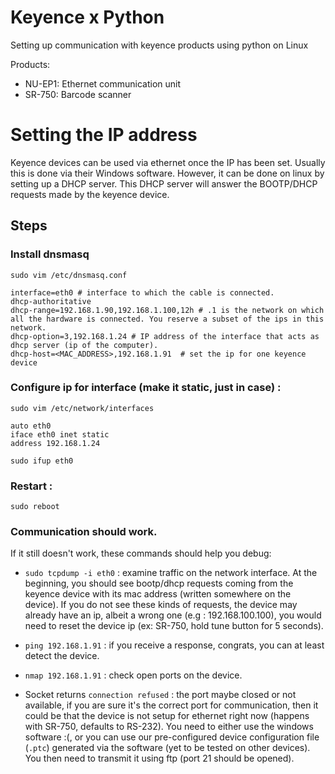 # Keyence x Python

Setting up communication with keyence products using python on Linux

Products:
- NU-EP1: Ethernet communication unit
- SR-750: Barcode scanner

# Setting the IP address

Keyence devices can be used via ethernet once the IP has been set. Usually this is done via their Windows software.
However, it can be done on linux by setting up a DHCP server. This DHCP server will answer the BOOTP/DHCP requests made by the keyence device.

## Steps

### Install dnsmasq

`sudo vim /etc/dnsmasq.conf`

```
interface=eth0 # interface to which the cable is connected.
dhcp-authoritative
dhcp-range=192.168.1.90,192.168.1.100,12h # .1 is the network on which all the hardware is connected. You reserve a subset of the ips in this network.
dhcp-option=3,192.168.1.24 # IP address of the interface that acts as dhcp server (ip of the computer).
dhcp-host=<MAC_ADDRESS>,192.168.1.91  # set the ip for one keyence device
```

### Configure ip for interface (make it static, just in case) : 

`sudo vim /etc/network/interfaces`

```
auto eth0
iface eth0 inet static
address 192.168.1.24

```

`sudo ifup eth0`

### Restart :

`sudo reboot`

### Communication should work.

If it still doesn't work, these commands should help you debug:

- `sudo tcpdump -i eth0` : examine traffic on the network interface. At the beginning, you should see bootp/dhcp requests coming from the keyence device with its mac address (written somewhere on the device). If you do not see these kinds of requests, the device may already have an ip, albeit a wrong one (e.g : 192.168.100.100), you would need to reset the device ip (ex: SR-750, hold tune button for 5 seconds).

- `ping 192.168.1.91` : if you receive a response, congrats, you can at least detect the device.

- `nmap 192.168.1.91` : check open ports on the device.

- Socket returns `connection refused` : the port maybe closed or not available, if you are sure it's the correct port for communication, then it could be that the device is not setup for ethernet right now (happens with SR-750, defaults to RS-232). You need to either use the windows software :(, or you can use our pre-configured device configuration file (`.ptc`) generated via the software (yet to be tested on other devices). You then need to transmit it using ftp (port 21 should be opened).
